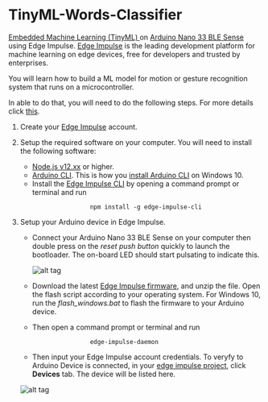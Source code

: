 # TinyML-Words-Classifier
[Embedded Machine Learning (TinyML) ](https://docs.edgeimpulse.com/docs/what-is-embedded-machine-learning-anyway) on [Arduino Nano 33 BLE Sense](https://store.arduino.cc/usa/nano-33-ble-sense) using Edge Impulse.
[Edge Impulse](https://www.edgeimpulse.com/our-story) is the leading development platform for machine learning on edge devices, free for developers and trusted by enterprises.

You will learn how to build a ML model for motion or gesture recognition system that runs on a microcontroller.

In able to do that, you will need to do the following steps. For more details click [this](https://docs.edgeimpulse.com/docs/arduino-nano-33-ble-sense).
1. Create your [Edge Impulse](https://www.edgeimpulse.com/#:~:text=Edge%20Impulse%20is%20the%20leading,developers%20and%20trusted%20by%20enterprises.) account.
2. Setup the required software on your computer.
   You will need to install the following software:
   -  [Node.js v12.xx](https://nodejs.org/en/download/) or higher.
   -  [Arduino CLI](https://arduino.github.io/arduino-cli/installation/). This is how you [install Arduino CLI](https://www.youtube.com/watch?v=1jMWsFER-Bc) on Windows 10.
   -  Install the [Edge Impulse CLI](https://docs.edgeimpulse.com/docs/cli-installation) by opening a command prompt or terminal and run
      ```
                      npm install -g edge-impulse-cli
      ```
3.  Setup your Arduino device in Edge Impulse. 
    - Connect your Arduino Nano 33 BLE Sense on your computer then double press on the *reset push button* quickly to launch the bootloader. The on-board LED should start          pulsating to indicate this.
    
      ![alt tag](https://files.readme.io/b302301-out.gif) 
    
    - Download the latest [Edge Impulse firmware](https://cdn.edgeimpulse.com/firmware/arduino-nano-33-ble-sense.zip), and unzip the file. Open the flash script according to your operating system. For Windows 10, run the *flash_windows.bat* to flash the firmware to your Arduino device.
    - Then open a command prompt or terminal and run
      ```
                      edge-impulse-daemon
      ```
    - Then input your Edge Impulse account credentials. To veryfy to Arduino Device is connected, in your [edge impulse project](https://docs.edgeimpulse.com/docs/arduino-nano-33-ble-sense), click **Devices** tab. The device will be listed here.
    
    ![alt tag](https://files.readme.io/b5b9f02-arduino03.png) 
